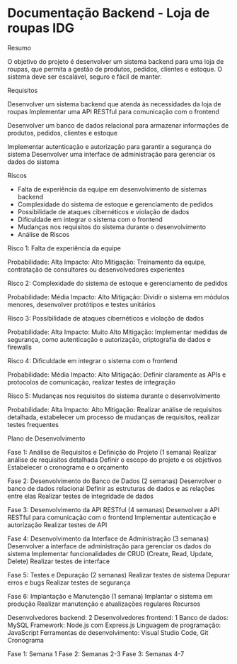 # Documentação Backend - Loja de roupas IDG


Resumo

O objetivo do projeto é desenvolver um sistema backend para uma loja de roupas, que permita a gestão de produtos, pedidos, clientes e estoque. O sistema deve ser escalável, seguro e fácil de manter.


Requisitos

Desenvolver um sistema backend que atenda às necessidades da loja de roupas
Implementar uma API RESTful para comunicação com o frontend

Desenvolver um banco de dados relacional para armazenar informações de produtos, pedidos, clientes e estoque

Implementar autenticação e autorização para garantir a segurança do sistema
Desenvolver uma interface de administração para gerenciar os dados do sistema


Riscos

* Falta de experiência da equipe em desenvolvimento de sistemas backend
* Complexidade do sistema de estoque e gerenciamento de pedidos
* Possibilidade de ataques cibernéticos e violação de dados
* Dificuldade em integrar o sistema com o frontend
* Mudanças nos requisitos do sistema durante o desenvolvimento
* Análise de Riscos

Risco 1: Falta de experiência da equipe

Probabilidade: Alta
Impacto: Alto
Mitigação: Treinamento da equipe, contratação de consultores ou desenvolvedores experientes


Risco 2: Complexidade do sistema de estoque e gerenciamento de pedidos

Probabilidade: Média
Impacto: Alto
Mitigação: Dividir o sistema em módulos menores, desenvolver protótipos e testes unitários


Risco 3: Possibilidade de ataques cibernéticos e violação de dados

Probabilidade: Alta
Impacto: Muito Alto
Mitigação: Implementar medidas de segurança, como autenticação e autorização, criptografia de dados e firewalls


Risco 4: Dificuldade em integrar o sistema com o frontend

Probabilidade: Média
Impacto: Alto
Mitigação: Definir claramente as APIs e protocolos de comunicação, realizar testes de integração


Risco 5: Mudanças nos requisitos do sistema durante o desenvolvimento

Probabilidade: Alta
Impacto: Alto
Mitigação: Realizar análise de requisitos detalhada, estabelecer um processo de mudanças de requisitos, realizar testes frequentes


Plano de Desenvolvimento

Fase 1: Análise de Requisitos e Definição do Projeto (1 semana)
Realizar análise de requisitos detalhada
Definir o escopo do projeto e os objetivos
Estabelecer o cronograma e o orçamento


Fase 2: Desenvolvimento do Banco de Dados (2 semanas)
Desenvolver o banco de dados relacional
Definir as estruturas de dados e as relações entre elas
Realizar testes de integridade de dados


Fase 3: Desenvolvimento da API RESTful (4 semanas)
Desenvolver a API RESTful para comunicação com o frontend
Implementar autenticação e autorização
Realizar testes de API


Fase 4: Desenvolvimento da Interface de Administração (3 semanas)
Desenvolver a interface de administração para gerenciar os dados do sistema
Implementar funcionalidades de CRUD (Create, Read, Update, Delete)
Realizar testes de interface


Fase 5: Testes e Depuração (2 semanas)
Realizar testes de sistema
Depurar erros e bugs
Realizar testes de segurança


Fase 6: Implantação e Manutenção (1 semana)
Implantar o sistema em produção
Realizar manutenção e atualizações regulares
Recursos

Desenvolvedores backend: 2
Desenvolvedores frontend: 1
Banco de dados: MySQL
Framework: Node.js com Express.js
Linguagem de programação: JavaScript
Ferramentas de desenvolvimento: Visual Studio Code, Git
Cronograma

Fase 1: Semana 1
Fase 2: Semanas 2-3
Fase 3: Semanas 4-7